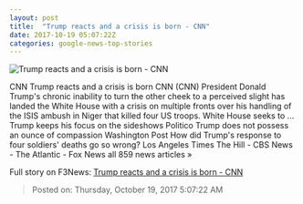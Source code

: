 ```yaml
---
layout: post
title:  "Trump reacts and a crisis is born - CNN"
date: 2017-10-19 05:07:22Z
categories: google-news-top-stories
---
```


![Trump reacts and a crisis is born - CNN](http://cdn.cnn.com/cnnnext/dam/assets/171018064300-trump-super-tease.jpg)

CNN Trump reacts and a crisis is born CNN (CNN) President Donald Trump's chronic inability to turn the other cheek to a perceived slight has landed the White House with a crisis on multiple fronts over his handling of the ISIS ambush in Niger that killed four US troops. White House seeks to ... Trump keeps his focus on the sideshows Politico Trump does not possess an ounce of compassion Washington Post How did Trump's response to four soldiers' deaths go so wrong? Los Angeles Times The Hill - CBS News - The Atlantic - Fox News all 859 news articles »


Full story on F3News: [Trump reacts and a crisis is born - CNN](http://www.f3nws.com/n/zCD3mF)

> Posted on: Thursday, October 19, 2017 5:07:22 AM
